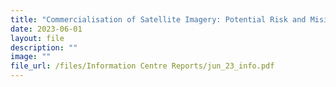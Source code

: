 ```yaml
---
title: "Commercialisation of Satellite Imagery: Potential Risk and Misinformation"
date: 2023-06-01
layout: file
description: ""
image: ""
file_url: /files/Information Centre Reports/jun_23_info.pdf
---
```


